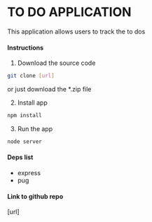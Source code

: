 # TO DO APPLICATION

This application allows users to track the to dos

#### Instructions
1. Download the source code
``` bash
git clone [url]
```

or just download the *.zip file

2. Install app

```bash
npm install
```

3. Run the app

```bash
node server
```

#### Deps list
- express
- pug

#### Link to github repo
[url]